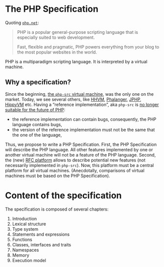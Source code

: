 # The PHP Specification

Quoting [`php.net`](http://php.net):

> PHP is a popular general-purpose scripting language that is especially suited
> to web development.
> 
> Fast, flexible and pragmatic, PHP powers everything from your blog to the most
> popular websites in the world.

PHP is a multiparadigm scripting language. It is interpreted by a virtual
machine.

## Why a specification?

Since the beginning, [the `php-src` virtual machine](http://php.net/), was the
only one on the market. Today, we see several others, like
[HHVM](http://hhvm.com/), [Phalanger](https://github.com/DEVSENSE/Phalanger),
[JPHP](https://github.com/jphp-compiler/jphp), [HippyVM](http://hippyvm.com/)
etc. Having a “reference implementation”, aka `php-src` is [no longer suitable
for the future of PHP](http://marc.info/?l=php-internals&m=139565259319206):

  * the reference implementation can contain bugs, consequently, the PHP
    language contains bugs,
  * the version of the reference implementation must not be the same that the
    one of the language,

Thus, we propose to write a PHP Specification. First, the PHP Specification will
describe the PHP language. All other features implemented by one or another
virtual machine will not be a feature of the PHP language. Second, the (new)
[RFC platform](http://wiki.php.net/rfc/) allows to describe potential new
features (not necessarily implemented in `php-src`). Now, this platform must be
a central platform for all virtual machines. (Anecdotally, comparisons of
virtual machines must be based on the PHP Specification).

# Content of the specification

The specification is composed of several chapters:

  1. Introduction
  2. Lexical structure
  3. Type system
  4. Statements and expressions
  5. Functions
  6. Classes, interfaces and traits
  7. Namespaces
  8. Memory
  9. Execution model
